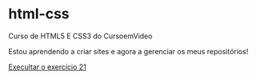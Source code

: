 # html-css
 Curso de HTML5 E CSS3 do CursoemVideo

 Estou aprendendo a criar sites e agora a gerenciar os meus repositórios!

 <a href="https://loscar99.github.io/HTML5-CSS3/exercícios/ex021/caixa02.html">Execultar o exercício 21</a>